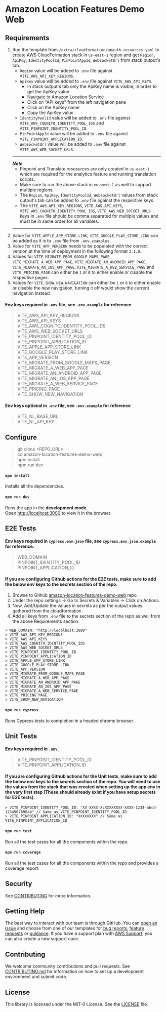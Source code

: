# Amazon Location Features Demo Web

## Requirements

1. Run the template from `/extra/cloudformation/unauth-resources.yaml` to create AWS CloudFormation stack in `us-east-1` region and get `Region`, `ApiKey`, `IdentityPoolId`, `PinPointAppId`, `WebSocketUrl` from stack output's tab.
   - `Region` value will be added to `.env` file against `VITE_AWS_API_KEY_REGIONS`.
   - `ApiKey` value will be added to `.env` file against `VITE_AWS_API_KEYS`.
      - In stack output's tab only the ApiKey name is visible, in order to get the ApiKey value
      - Navigate to Amazon Location Service
      - Click on "API keys" from the left navigation pane
      - Click on the ApiKey name
      - Copy the ApiKey value
   - `IdentityPoolId` value will be added to `.env` file against `VITE_AWS_COGNITO_IDENTITY_POOL_IDS` and `VITE_PINPOINT_IDENTITY_POOL_ID`.
   - `PinPointAppId` value will be added to `.env` file against `VITE_PINPOINT_APPLICATION_ID`.
   - `WebSocketUrl` value will be added to `.env` file against `VITE_AWS_WEB_SOCKET_URLS`.
   -  ---
      ***Note***
      * Pinpoint and Translate resosurces are only created in `us-east-1` which are required for the analytics feature and running translation scripts.
      * Make sure to run the above stack in `eu-west-1` as well to support multiple regions.
      * The `Region`, `ApiKey`, `IdentityPoolId`, `WebSocketUrl` values from stack output's tab can be added to `.env` file against the respective keys.
      * The `VITE_AWS_API_KEY_REGIONS`, `VITE_AWS_API_KEYS`, `VITE_AWS_COGNITO_IDENTITY_POOL_IDS`, `VITE_AWS_WEB_SOCKET_URLS` keys in `.env` file should be comma separated for multiple values and must be in same order for all variables.
      ---
2. Value for `VITE_APPLE_APP_STORE_LINK`, `VITE_GOOGLE_PLAY_STORE_LINK` can be added as it is to `.env` file from `.env.examples`.
3. Value for `VITE_APP_VERSION` needs to be populated with the correct version at the time of deployment in the following format `2.1.0`.
4. Values for `VITE_MIGRATE_FROM_GOOGLE_MAPS_PAGE`, `VITE_MIGRATE_A_WEB_APP_PAGE`, `VITE_MIGRATE_AN_ANDROID_APP_PAGE`, `VITE_MIGRATE_AN_IOS_APP_PAGE`, `VITE_MIGRATE_A_WEB_SERVICE_PAGE` and `VITE_PRICING_PAGE` can either be `1` or `0` to either enable or disable the respective pages.
5. Values for `VITE_SHOW_NEW_NAVIGATION` can either be `1` or `0` to either enable or disable the new navigation, turning it off would show the current navigation instead.

#### Env keys required in `.env` file, see `.env.example` for reference

> VITE_AWS_API_KEY_REGIONS<br />
> VITE_AWS_API_KEYS<br />
> VITE_AWS_COGNITO_IDENTITY_POOL_IDS<br />
> VITE_AWS_WEB_SOCKET_URLS<br />
> VITE_PINPOINT_IDENTITY_POOL_ID<br />
> VITE_PINPOINT_APPLICATION_ID<br />
> VITE_APPLE_APP_STORE_LINK<br />
> VITE_GOOGLE_PLAY_STORE_LINK<br />
> VITE_APP_VERSION<br />
> VITE_MIGRATE_FROM_GOOGLE_MAPS_PAGE<br />
> VITE_MIGRATE_A_WEB_APP_PAGE<br />
> VITE_MIGRATE_AN_ANDROID_APP_PAGE<br />
> VITE_MIGRATE_AN_IOS_APP_PAGE<br />
> VITE_MIGRATE_A_WEB_SERVICE_PAGE<br />
> VITE_PRICING_PAGE<br />
> VITE_SHOW_NEW_NAVIGATION<br />

#### Env keys optional in `.env` file, see `.env.example` for reference
> VITE_NL_BASE_URL<br />
> VITE_NL_API_KEY<br />

## Configure

> git clone <REPO_URL><br />
> cd amazon-location-features-demo-web/<br />
> npm install<br />
> npm run dev<br />

#### `npm install`

Installs all the dependencies.

#### `npm run dev`

Runs the app in the **development mode**.<br />
Open [http://localhost:3000](http://localhost:3000) to view it in the browser.

## E2E Tests

#### Env keys required in `cypress.env.json` file, see `cypress.env.json.example` for reference.

> WEB_DOMAIN<br />
> PINPOINT_IDENTITY_POOL_ID<br />
> PINPOINT_APPLICATION_ID<br />

#### If you are configuring Github actions for the E2E tests, make sure to add the below env keys to the secrets section of the repo.

1. Browse to Github [amazon-location-features-demo-web](https://github.com/aws-geospatial/amazon-location-features-demo-web) repo.
2. Under the repo settings → Go to Secrets & Variables → Click on Actions.
3. Now, Add/Update the values in secrets as per the output values gathered from the cloudformation.
4. Add all keys from `.env` file to the secrets section of the repo as well from the above Requirements section.
```
> WEB_DOMAIN: "http://localhost:3000"
> VITE_AWS_API_KEY_REGIONS
> VITE_AWS_API_KEYS
> VITE_AWS_COGNITO_IDENTITY_POOL_IDS
> VITE_AWS_WEB_SOCKET_URLS
> VITE_PINPOINT_IDENTITY_POOL_ID
> VITE_PINPOINT_APPLICATION_ID
> VITE_APPLE_APP_STORE_LINK
> VITE_GOOGLE_PLAY_STORE_LINK
> VITE_APP_VERSION
> VITE_MIGRATE_FROM_GOOGLE_MAPS_PAGE
> VITE_MIGRATE_A_WEB_APP_PAGE
> VITE_MIGRATE_AN_ANDROID_APP_PAGE
> VITE_MIGRATE_AN_IOS_APP_PAGE
> VITE_MIGRATE_A_WEB_SERVICE_PAGE
> VITE_PRICING_PAGE
> VITE_SHOW_NEW_NAVIGATION
```

#### `npm run cypress`

Runs Cypress tests to completion in a headed chrome browser.

## Unit Tests

#### Env keys required in `.env`.

> VITE_PINPOINT_IDENTITY_POOL_ID<br />
> VITE_PINPOINT_APPLICATION_ID<br />

#### If you are configuring Github actions for the Unit tests, make sure to add the below env keys to the secrets section of the repo. You will need to use the values from the stack that was created when setting up the app env in the very first step (These should already exist if you have setup secrets for E2E tests).

```
> VITE_PINPOINT_IDENTITY_POOL_ID: "XX-XXXX-X:XXXXXXXX-XXXX-1234-abcd-1234567890ab" // Same as VITE_PINPOINT_IDENTITY_POOL_ID
> VITE_PINPOINT_APPLICATION_ID: "XXXXXXXX" // Same as VITE_PINPOINT_APPLICATION_ID
```

#### `npm run test`

Run all the test cases for all the components within the repo.

#### `npm run coverage`

Run all the test cases for all the components within the repo and provides a coverage report.

## Security

See [CONTRIBUTING](CONTRIBUTING.md#security-issue-notifications) for more information.

## Getting Help

The best way to interact with our team is through GitHub.
You can [open an issue](https://github.com/aws-geospatial/amazon-location-features-demo-web/issues/new) and choose from one of our templates for
[bug reports](https://github.com/aws-geospatial/amazon-location-features-demo-web/issues/new?assignees=&labels=bug%2C+needs-triage&template=---bug-report.md&title=),
[feature requests](https://github.com/aws-geospatial/amazon-location-features-demo-web/issues/new?assignees=&labels=feature-request&template=---feature-request.md&title=)
or [guidance](https://github.com/aws-geospatial/amazon-location-features-demo-web/issues/new?assignees=&labels=guidance%2C+needs-triage&template=---questions---help.md&title=).
If you have a support plan with [AWS Support](https://aws.amazon.com/premiumsupport/), you can also create a new support case.

## Contributing

We welcome community contributions and pull requests. See [CONTRIBUTING.md](CONTRIBUTING.md) for information on how to set up a development environment and submit code.

## License

This library is licensed under the MIT-0 License. See the [LICENSE](LICENSE) file.
